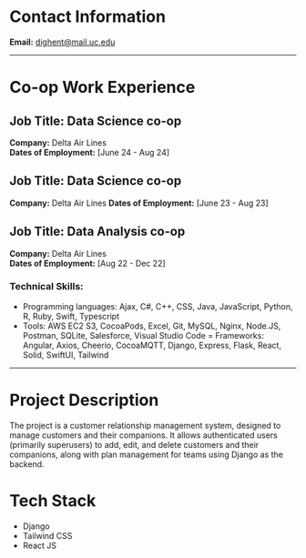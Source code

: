 # Contact Information
**Email:** [dighent@mail.uc.edu](mailto:your.dighent@mail.uc.edu)

---

# Co-op Work Experience

## Job Title: Data Science co-op
**Company:** Delta Air Lines  
**Dates of Employment:** [June 24 - Aug 24]

## Job Title: Data Science co-op
**Company:** Delta Air Lines 
**Dates of Employment:** [June 23 - Aug 23]

## Job Title: Data Analysis co-op
**Company:** Delta Air Lines  
**Dates of Employment:** [Aug 22 - Dec 22]

### Technical Skills:

- Programming languages: Ajax, C#, C++, CSS, Java, JavaScript, Python, R, Ruby, Swift, Typescript
- Tools: AWS EC2 S3, CocoaPods, Excel, Git, MySQL, Nginx, Node.JS, Postman, SQLite, Salesforce, Visual Studio Code
= Frameworks: Angular, Axios, Cheerio, CocoaMQTT, Django, Express, Flask, React, Solid, SwiftUI, Tailwind

---

# Project Description

The project is a customer relationship management system, designed to manage customers and their companions. It allows authenticated users (primarily superusers) to add, edit, and delete customers and their companions, along with plan management for teams using Django as the backend.

# Tech Stack

- Django
- Tailwind CSS
- React JS
